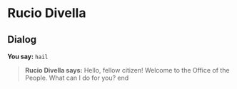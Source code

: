 # Rucio Divella


## Dialog

**You say:** `hail`



>**Rucio Divella says:** Hello, fellow citizen! Welcome to the Office of the People. What can I do for you?
end